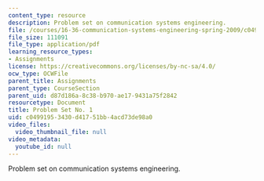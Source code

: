 ```yaml
---
content_type: resource
description: Problem set on communication systems engineering.
file: /courses/16-36-communication-systems-engineering-spring-2009/c04991953430d41751bb4acd73de98a0_MIT16_36s09_assn01.pdf
file_size: 111091
file_type: application/pdf
learning_resource_types:
- Assignments
license: https://creativecommons.org/licenses/by-nc-sa/4.0/
ocw_type: OCWFile
parent_title: Assignments
parent_type: CourseSection
parent_uid: d87d186a-8c38-b970-ae17-9431a75f2842
resourcetype: Document
title: Problem Set No. 1
uid: c0499195-3430-d417-51bb-4acd73de98a0
video_files:
  video_thumbnail_file: null
video_metadata:
  youtube_id: null
---
```

Problem set on communication systems engineering.